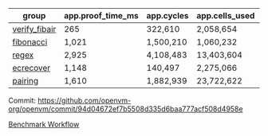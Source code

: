 | group | app.proof_time_ms | app.cycles | app.cells_used | leaf.proof_time_ms | leaf.cycles | leaf.cells_used |
| -- | -- | -- | -- | -- | -- | -- |
| [verify_fibair](https://github.com/openvm-org/openvm/blob/benchmark-results/benchmarks/verify_fibair-94d04672ef7b5508d335d6baa777acf508d4958e.md) | 265 |  322,610 |  2,058,654 |- | - | - |
| [fibonacci](https://github.com/openvm-org/openvm/blob/benchmark-results/benchmarks/fibonacci-94d04672ef7b5508d335d6baa777acf508d4958e.md) | 1,021 |  1,500,210 |  1,060,232 | 1,042 |  1,248,050 |  6,727,266 |
| [regex](https://github.com/openvm-org/openvm/blob/benchmark-results/benchmarks/regex-94d04672ef7b5508d335d6baa777acf508d4958e.md) | 2,925 |  4,108,483 |  13,403,604 | 4,127 |  3,326,730 |  29,597,698 |
| [ecrecover](https://github.com/openvm-org/openvm/blob/benchmark-results/benchmarks/ecrecover-94d04672ef7b5508d335d6baa777acf508d4958e.md) | 1,148 |  140,497 |  2,275,066 | 4,033 |  2,934,972 |  29,404,728 |
| [pairing](https://github.com/openvm-org/openvm/blob/benchmark-results/benchmarks/pairing-94d04672ef7b5508d335d6baa777acf508d4958e.md) | 1,610 |  1,882,939 |  23,722,622 | 1,749 |  2,010,433 |  16,451,316 |


Commit: https://github.com/openvm-org/openvm/commit/94d04672ef7b5508d335d6baa777acf508d4958e

[Benchmark Workflow](https://github.com/openvm-org/openvm/actions/runs/17274751737)

